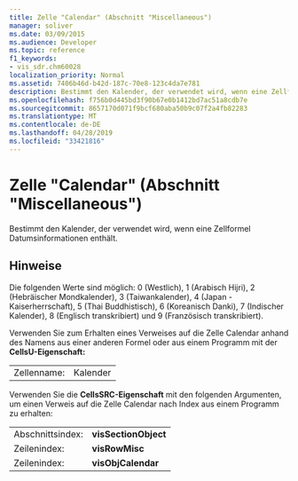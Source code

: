 ```yaml
---
title: Zelle "Calendar" (Abschnitt "Miscellaneous")
manager: soliver
ms.date: 03/09/2015
ms.audience: Developer
ms.topic: reference
f1_keywords:
- vis_sdr.chm60028
localization_priority: Normal
ms.assetid: 7406b46d-b42d-187c-70e8-123c4da7e781
description: Bestimmt den Kalender, der verwendet wird, wenn eine Zellformel Datumsinformationen enthält.
ms.openlocfilehash: f756b0d445bd3f90b67e0b1412bd7ac51a8cdb7e
ms.sourcegitcommit: 8657170d071f9bcf680aba50b9c07f2a4fb82283
ms.translationtype: MT
ms.contentlocale: de-DE
ms.lasthandoff: 04/28/2019
ms.locfileid: "33421816"
---
```

# <a name="calendar-cell-miscellaneous-section"></a>Zelle "Calendar" (Abschnitt "Miscellaneous")

Bestimmt den Kalender, der verwendet wird, wenn eine Zellformel Datumsinformationen enthält.
  
## <a name="remarks"></a>Hinweise

Die folgenden Werte sind möglich: 0 (Westlich), 1 (Arabisch Hijri), 2 (Hebräischer Mondkalender), 3 (Taiwankalender), 4 (Japan - Kaiserherrschaft), 5 (Thai Buddhistisch), 6 (Koreanisch Danki), 7 (Indischer Kalender), 8 (Englisch transkribiert) und 9 (Französisch transkribiert). 
  
Verwenden Sie zum Erhalten eines Verweises auf die Zelle Calendar anhand des Namens aus einer anderen Formel oder aus einem Programm mit der **CellsU-Eigenschaft:** 
  
|||
|:-----|:-----|
| Zellenname:  <br/> | Kalender  <br/> |
   
Verwenden Sie die **CellsSRC-Eigenschaft** mit den folgenden Argumenten, um einen Verweis auf die Zelle Calendar nach Index aus einem Programm zu erhalten: 
  
|||
|:-----|:-----|
| Abschnittsindex:  <br/> |**visSectionObject** <br/> |
| Zeilenindex:  <br/> |**visRowMisc** <br/> |
| Zeilenindex:  <br/> |**visObjCalendar** <br/> |
   

